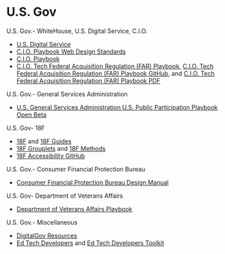 # U.S. Gov

U.S. Gov.- WhiteHouse, U.S. Digital Service, C.I.O.
* [U.S. Digital Service](http://www.whitehouse.gov/digital/united-states-digital-service)
* [C.I.O. Playbook Web Design Standards](https://playbook.cio.gov/designstandards) 
* [C.I.O. Playbook](http://playbook.cio.gov) 
* [C.I.O. Tech Federal Acquisition Regulation (FAR) Playbook](https://playbook.cio.gov/techfar), [C.I.O. Tech Federal Acquisition Regulation (FAR) Playbook GitHub](https://github.com/WhiteHouse/playbook/blob/gh-pages/_includes/techfar-online.md), and [C.I.O. Tech Federal Acquisition Regulation (FAR) Playbook PDF](https://playbook.cio.gov/assets/TechFAR%20Handbook_2014-08-07.pdf)

U.S. Gov.- General Services Administration
* [U.S. General Services Administration U.S. Public Participation Playbook Open Beta](https://participation.usa.gov) 

U.S. Gov- 18F
* [18F](https://18f.gsa.gov) and [18F Guides](https://pages.18f.gov/guides)
* [18F Grouplets](https://pages.18f.gov/grouplet-playbook) and [18F Methods](https://methods.18f.gov)
* [18F Accessibility GitHub](https://pages.18f.gov/accessibility)

U.S. Gov.- Consumer Financial Protection Bureau
* [Consumer Financial Protection Bureau Design Manual](https://cfpb.github.io/design-manual)

U.S. Gov- Department of Veterans Affairs
* [Department of Veterans Affairs Playbook](https://www.vets.gov/playbook)

U.S. Gov.- Miscellaneous
* [DigitalGov Resources](http://www.digitalgov.gov/resources)  
* [Ed Tech Developers](http://tech.ed.gov/developers) and [Ed Tech Developers Toolkit](http://tech.ed.gov/files/2015/04/Developer-Toolkit.pdf)
